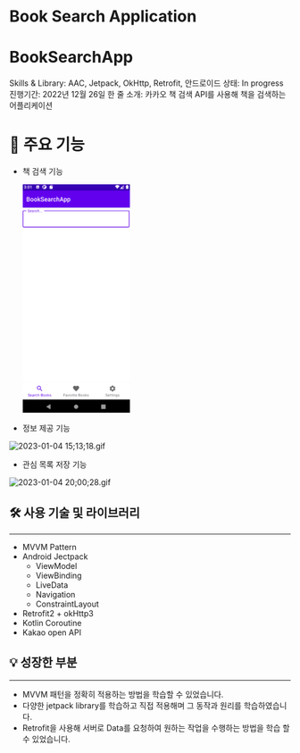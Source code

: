# Book Search Application
# BookSearchApp

Skills & Library: AAC, Jetpack, OkHttp, Retrofit, 안드로이드
상태: In progress
진행기간: 2022년 12월 26일
한 줄 소개: 카카오 책 검색 API를 사용해 책을 검색하는 어플리케이션

# 🔎 주요 기능

- 책 검색 기능
    
    <img width="40%" height="30%" src="https://github.com/parade621/BookSearchApp/blob/main/photo/BookSearchApp_Search.gif"/>
    

- 정보 제공 기능

![2023-01-04 15;13;18.gif](BookSearchApp%2094135036829b4374a9afec9f0502f17b/2023-01-04_151318.gif)

- 관심 목록 저장 기능

![2023-01-04 20;00;28.gif](BookSearchApp%2094135036829b4374a9afec9f0502f17b/2023-01-04_200028.gif)

## 🛠️ 사용 기술 및 라이브러리

---

- MVVM Pattern
- Android Jectpack
    - ViewModel
    - ViewBinding
    - LiveData
    - Navigation
    - ConstraintLayout
- Retrofit2 + okHttp3
- Kotlin Coroutine
- Kakao open API

## 💡 성장한 부분

---

- MVVM 패턴을 정확히 적용하는 방법을 학습할 수 있었습니다.
- 다양한 jetpack library를 학습하고 직접 적용해며 그 동작과 원리를 학습하였습니다.
- Retrofit을 사용해 서버로 Data를 요청하여 원하는 작업을 수행하는 방법을 학습 할 수 있었습니다.
